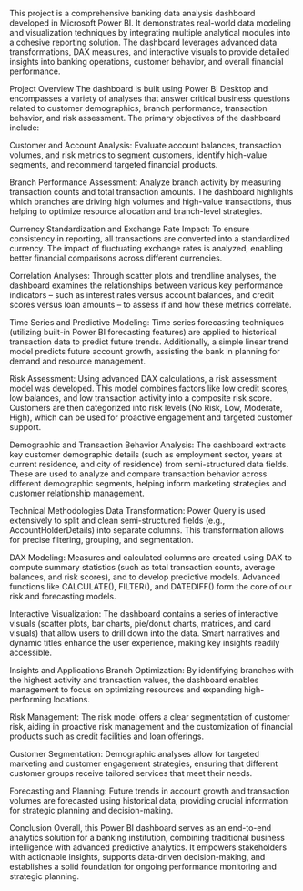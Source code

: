 This project is a comprehensive banking data analysis dashboard developed in Microsoft Power BI. It demonstrates real-world data modeling and visualization techniques by integrating multiple analytical modules into a cohesive reporting solution. The dashboard leverages advanced data transformations, DAX measures, and interactive visuals to provide detailed insights into banking operations, customer behavior, and overall financial performance.

Project Overview
The dashboard is built using Power BI Desktop and encompasses a variety of analyses that answer critical business questions related to customer demographics, branch performance, transaction behavior, and risk assessment. The primary objectives of the dashboard include:

Customer and Account Analysis:
Evaluate account balances, transaction volumes, and risk metrics to segment customers, identify high-value segments, and recommend targeted financial products.

Branch Performance Assessment:
Analyze branch activity by measuring transaction counts and total transaction amounts. The dashboard highlights which branches are driving high volumes and high-value transactions, thus helping to optimize resource allocation and branch-level strategies.

Currency Standardization and Exchange Rate Impact:
To ensure consistency in reporting, all transactions are converted into a standardized currency. The impact of fluctuating exchange rates is analyzed, enabling better financial comparisons across different currencies.

Correlation Analyses:
Through scatter plots and trendline analyses, the dashboard examines the relationships between various key performance indicators – such as interest rates versus account balances, and credit scores versus loan amounts – to assess if and how these metrics correlate.

Time Series and Predictive Modeling:
Time series forecasting techniques (utilizing built-in Power BI forecasting features) are applied to historical transaction data to predict future trends. Additionally, a simple linear trend model predicts future account growth, assisting the bank in planning for demand and resource management.

Risk Assessment:
Using advanced DAX calculations, a risk assessment model was developed. This model combines factors like low credit scores, low balances, and low transaction activity into a composite risk score. Customers are then categorized into risk levels (No Risk, Low, Moderate, High), which can be used for proactive engagement and targeted customer support.

Demographic and Transaction Behavior Analysis:
The dashboard extracts key customer demographic details (such as employment sector, years at current residence, and city of residence) from semi-structured data fields. These are used to analyze and compare transaction behavior across different demographic segments, helping inform marketing strategies and customer relationship management.

Technical Methodologies
Data Transformation:
Power Query is used extensively to split and clean semi-structured fields (e.g., AccountHolderDetails) into separate columns. This transformation allows for precise filtering, grouping, and segmentation.

DAX Modeling:
Measures and calculated columns are created using DAX to compute summary statistics (such as total transaction counts, average balances, and risk scores), and to develop predictive models. Advanced functions like CALCULATE(), FILTER(), and DATEDIFF() form the core of our risk and forecasting models.

Interactive Visualization:
The dashboard contains a series of interactive visuals (scatter plots, bar charts, pie/donut charts, matrices, and card visuals) that allow users to drill down into the data. Smart narratives and dynamic titles enhance the user experience, making key insights readily accessible.

Insights and Applications
Branch Optimization:
By identifying branches with the highest activity and transaction values, the dashboard enables management to focus on optimizing resources and expanding high-performing locations.

Risk Management:
The risk model offers a clear segmentation of customer risk, aiding in proactive risk management and the customization of financial products such as credit facilities and loan offerings.

Customer Segmentation:
Demographic analyses allow for targeted marketing and customer engagement strategies, ensuring that different customer groups receive tailored services that meet their needs.

Forecasting and Planning:
Future trends in account growth and transaction volumes are forecasted using historical data, providing crucial information for strategic planning and decision-making.

Conclusion
Overall, this Power BI dashboard serves as an end-to-end analytics solution for a banking institution, combining traditional business intelligence with advanced predictive analytics. It empowers stakeholders with actionable insights, supports data-driven decision-making, and establishes a solid foundation for ongoing performance monitoring and strategic planning.
